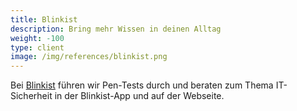 ```yaml
---
title: Blinkist 
description: Bring mehr Wissen in deinen Alltag
weight: -100
type: client
image: /img/references/blinkist.png
---
```


Bei [Blinkist](https://www.blinkist.com/) führen wir Pen-Tests durch und beraten zum Thema IT-Sicherheit in der Blinkist-App und auf der Webseite.
